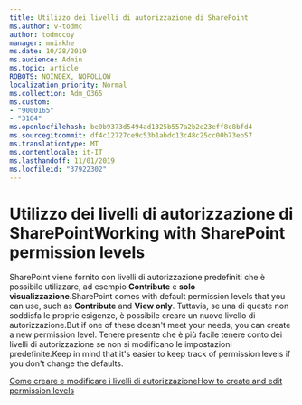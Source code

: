 ```yaml
---
title: Utilizzo dei livelli di autorizzazione di SharePoint
ms.author: v-todmc
author: todmccoy
manager: mnirkhe
ms.date: 10/28/2019
ms.audience: Admin
ms.topic: article
ROBOTS: NOINDEX, NOFOLLOW
localization_priority: Normal
ms.collection: Adm_O365
ms.custom:
- "9000165"
- "3164"
ms.openlocfilehash: be0b9373d5494ad1325b557a2b2e23eff8c8bfd4
ms.sourcegitcommit: df4c12727ce9c53b1abdc13c48c25cc00b73eb57
ms.translationtype: MT
ms.contentlocale: it-IT
ms.lasthandoff: 11/01/2019
ms.locfileid: "37922302"
---
```

# <a name="working-with-sharepoint-permission-levels"></a><span data-ttu-id="ad189-102">Utilizzo dei livelli di autorizzazione di SharePoint</span><span class="sxs-lookup"><span data-stu-id="ad189-102">Working with SharePoint permission levels</span></span>

<span data-ttu-id="ad189-103">SharePoint viene fornito con livelli di autorizzazione predefiniti che è possibile utilizzare, ad esempio **Contribute** e **solo visualizzazione**.</span><span class="sxs-lookup"><span data-stu-id="ad189-103">SharePoint comes with default permission levels that you can use, such as **Contribute** and **View only**.</span></span> <span data-ttu-id="ad189-104">Tuttavia, se una di queste non soddisfa le proprie esigenze, è possibile creare un nuovo livello di autorizzazione.</span><span class="sxs-lookup"><span data-stu-id="ad189-104">But if one of these doesn't meet your needs, you can create a new permission level.</span></span> <span data-ttu-id="ad189-105">Tenere presente che è più facile tenere conto dei livelli di autorizzazione se non si modificano le impostazioni predefinite.</span><span class="sxs-lookup"><span data-stu-id="ad189-105">Keep in mind that it's easier to keep track of permission levels if you don't change the defaults.</span></span>

[<span data-ttu-id="ad189-106">Come creare e modificare i livelli di autorizzazione</span><span class="sxs-lookup"><span data-stu-id="ad189-106">How to create and edit permission levels</span></span>](https://docs.microsoft.com/sharepoint/how-to-create-and-edit-permission-levels)